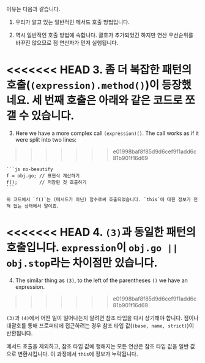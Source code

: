 
이유는 다음과 같습니다.

1. 우리가 알고 있는 일반적인 메서드 호출 방법입니다.

2. 역시 일반적인 호출 방법에 속합니다. 괄호가 추가되었긴 하지만 연산 우선순위를 바꾸진 않으므로 점 연산자가 먼저 실행됩니다.

<<<<<<< HEAD
3. 좀 더 복잡한 패턴의 호출(`(expression).method()`)이 등장했네요. 세 번째 호출은 아래와 같은 코드로 쪼갤 수 있습니다.
=======
3. Here we have a more complex call `(expression)()`. The call works as if it were split into two lines:
>>>>>>> e01998baf8f85d9d6cef9f1add6c81b901f16d69

    ```js no-beautify
    f = obj.go; // 표현식 계산하기
    f();        // 저장된 것 호출하기
    ```

    위 코드에서 `f()`는 (메서드가 아닌) 함수로써 호출되었습니다. `this`에 대한 정보가 전혀 없는 상태에서 말이죠.

<<<<<<< HEAD
4. `(3)`과 동일한 패턴의 호출입니다. `expression`이 `obj.go || obj.stop`라는 차이점만 있습니다.
=======
4. The similar thing as `(3)`, to the left of the parentheses `()` we have an expression.
>>>>>>> e01998baf8f85d9d6cef9f1add6c81b901f16d69

`(3)`과 `(4)`에서 어떤 일이 일어나는지 알려면 참조 타입을 다시 상기해야 합니다. 점이나 대괄호를 통해 프로퍼티에 접근하려는 경우 참조 타입 값(`(base, name, strict)`)이 반환됩니다.

메서드 호출을 제외하고, 참조 타입 값에 행해지는 모든 연산은 참조 타입 값을 일반 값으로 변환시킵니다. 이 과정에서 `this`에 정보가 누락됩니다.

